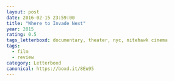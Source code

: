 ```yaml
---
layout: post 
date: 2016-02-15 23:59:00
title: "Where to Invade Next"
year: 2015
rating: 0.5
tags_letterboxd: documentary, theater, nyc, nitehawk cinema
tags:
  - film
  - review
category: Letterboxd
canonical: https://boxd.it/8Eu95
---
```

